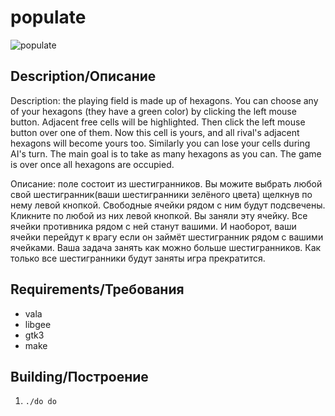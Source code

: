 # populate #

![populate ](http://storage6.static.itmages.ru/i/15/1018/h_1445160424_5788526_b7d2ddde0e.png)

## Description/Описание ##

Description: the playing field is made up of hexagons. You can choose any of your hexagons (they have a green color) by clicking the left mouse button. Adjacent free cells will be highlighted. Then click the left mouse button over one of them. Now this cell is yours, and all rival's adjacent hexagons will become yours too. Similarly you can lose your cells during AI's turn. The main goal is to take as many hexagons as you can. The game is over once all hexagons are occupied.

Описание: поле состоит из шестигранников. Вы можите выбрать любой свой шестигранник(ваши шестигранники зелёного цвета) щелкнув по нему левой кнопкой. Свободные ячейки рядом с ним будут подсвечены. Кликните по любой из них левой кнопкой. Вы заняли эту ячейку. Все ячейки противника рядом с ней станут вашими. И наоборот, ваши ячейки перейдут к врагу если он займёт шестигранник рядом с вашими ячейками. Ваша задача занять как можно больше шестигранников. Как только все шестигранники будут заняты игра прекратится.

## Requirements/Требования ##
 * vala
 * libgee
 * gtk3
 * make

## Building/Построение ##

 1. `./do do`

